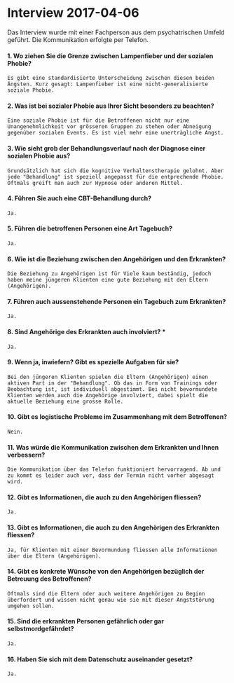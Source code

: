 # Interview 2017-04-06
Das Interview wurde mit einer Fachperson aus dem psychatrischen Umfeld geführt. Die Kommunikation erfolgte per Telefon.


#### 1.  Wo ziehen Sie die Grenze zwischen Lampenfieber und der sozialen Phobie?
```
Es gibt eine standardisierte Unterscheidung zwischen diesen beiden Ängsten. Kurz gesagt: Lampenfieber ist eine nicht-generalisierte soziale Phobie. 
```


#### 2. Was ist bei sozialer Phobie aus Ihrer Sicht besonders zu beachten?
```
Eine soziale Phobie ist für die Betroffenen nicht nur eine Unangenehmlichkeit vor grösseren Gruppen zu stehen oder Abneigung gegenüber sozialen Events. Es ist viel mehr eine unerträgliche Angst. 
```


#### 3. Wie sieht grob der Behandlungsverlauf nach der Diagnose einer sozialen Phobie aus?
```
Grundsätzlich hat sich die kognitive Verhaltenstherapie gelohnt. Aber jede "Behandlung" ist speziell angepasst für die entprechende Phobie. Oftmals greift man auch zur Hypnose oder anderen Mittel.
```


#### 4. Führen Sie auch eine CBT-Behandlung durch?
```
Ja.
```


#### 5. Führen die betroffenen Personen eine Art Tagebuch?
```
Ja.
```


#### 6. Wie ist die Beziehung zwischen den Angehörigen und den Erkrankten?
```
Die Beziehung zu Angehörigen ist für Viele kaum beständig, jedoch haben meine jüngeren Klienten eine gute Beziehung mit den Eltern (Angehörigen).
```


#### 7. Führen auch aussenstehende Personen ein Tagebuch zum Erkrankten?
```
Ja.
```


#### 8. Sind Angehörige des Erkrankten auch involviert? *
```
Ja.
```


#### 9. Wenn ja, inwiefern? Gibt es spezielle Aufgaben für sie?
```
Bei den jüngeren Klienten spielen die Eltern (Angehörigen) einen aktiven Part in der "Behandlung". Ob das in Form von Trainings oder Beobachtung ist, ist individuell abgestimmt. Bei nicht bevormundete Klienten werden auch die Angehörige involviert, dabei spielt die aktuelle Beziehung eine grosse Rolle.
```


#### 10. Gibt es logistische Probleme im Zusammenhang mit dem Betroffenen?
```
Nein.
```


#### 11. Was würde die Kommunikation zwischen dem Erkrankten und Ihnen verbessern?
```
Die Kommunikation über das Telefon funktioniert hervorragend. Ab und zu kommt es leider auch vor, dass der Termin nicht vorher abgesagt wird.
```


#### 12. Gibt es Informationen, die auch zu den Angehörigen fliessen?
```
Ja.
```


#### 13. Gibt es Informationen, die auch zu den Angehörigen des Erkrankten fliessen?
```
Ja, für Klienten mit einer Bevormundung fliessen alle Informationen über die Eltern (Angehörigen).
```


#### 14. Gibt es konkrete Wünsche von den Angehörigen bezüglich der Betreuung des Betroffenen?
```
Oftmals sind die Eltern oder auch weitere Angehörigen zu Beginn überfordert und wissen nicht genau wie sie mit dieser Angststörung umgehen sollen.
```


#### 15. Sind die erkrankten Personen gefährlich oder gar selbstmordgefährdet?
```
Ja.
```

#### 16. Haben Sie sich mit dem Datenschutz auseinander gesetzt?
```
Ja.
```

